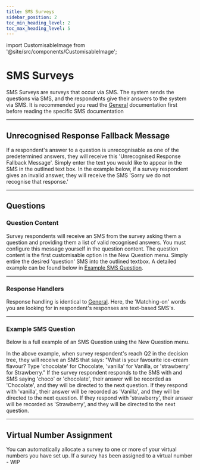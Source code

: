 ```yaml
---
title: SMS Surveys
sidebar_position: 2
toc_min_heading_level: 2
toc_max_heading_level: 5
---
```


import CustomisableImage from '@site/src/components/CustomisableImage';

# SMS Surveys

SMS Surveys are surveys that occur via SMS. The system sends the questions via SMS, and the respondents give their answers to the system via SMS. It is recommended you read the [General](./general.md) documentation first before reading the specific SMS documentation

---

## Unrecognised Response Fallback Message

If a respondent's answer to a question is unrecognisable as one of the predetermined answers, they will receive this 'Unrecognised Response Fallback Message'. Simply enter the text you would like to appear in the SMS in the outlined text box. In the example below, if a survey respondent gives an invalid answer, they will receive the SMS 'Sorry we do not recognise that response.'

<CustomisableImage src="/img/survey-sms-fallback.png" alt="SMS Fallback Message" width="400"/>


---

## Questions

### Question Content

Survey respondents will receive an SMS from the survey asking them a question and providing them a list of valid recognised answers. You must configure this message yourself in the question content. The question content is the first customisable option in the New Question menu. Simply entire the desired 'question' SMS into the outlined textbox. A detailed example can be found below in [Example SMS Question](#example-sms-question).

<CustomisableImage src="/img/survey-sms-question.png" alt="SMS Question Curation" width="500"/>

---

### Response Handlers

Response handling is identical to [General](./general.md#response-handlers). Here, the 'Matching-on' words you are looking for in respondent's responses are text-based SMS's. 

---

### Example SMS Question

Below is a full example of an SMS Question using the New Question menu. 

<CustomisableImage src="/img/survey-example.png" alt="Example New SMS Question" width="500"/>

In the above example, when survey respondent's reach Q2 in the decision tree, they will receive an SMS that says: "What is your favourite ice-cream flavour? Type 'chocolate' for Chocolate, 'vanilla' for Vanilla, or 'strawberry' for Strawberry."
If the survey respondent responds to the SMS with and SMS saying 'choco' or 'chocolate', their answer will be recorded as 'Chocolate', and they will be directed to the next question. If they respond with 'vanilla', their answer will be recorded as 'Vanilla', and they will be directed to the next question. If they respond with 'strawberry', their answer will be recorded as 'Strawberry', and they will be directed to the next question.


---

## Virtual Number Assignment

You can automatically allocate a survey to one or more of your virtual numbers you have set up. If a survey has been assigned to a virtual number - WIP





[comment]: <> (include an example of a question, an example of a fallback message etc.)
[comment]: <> (include virtual number assignment)